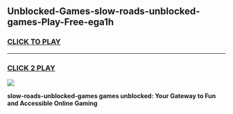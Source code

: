 
## Unblocked-Games-slow-roads-unblocked-games-Play-Free-ega1h
<h3>
<a href="https://premium76.site?title=slow-roads-unblocked-games&ref=23A">CLICK TO PLAY</a></h3>
<hr>

<h3>
<a href="https://premium76.site?title=slow-roads-unblocked-games&ref=23A">CLICK 2 PLAY</a>
  
</h3>

<a href="https://premium76.site?title=slow-roads-unblocked-games&ref=23A"><img src="https://clearcache.store/games.png"></a>


**slow-roads-unblocked-games games unblocked: Your Gateway to Fun and Accessible Online Gaming**
